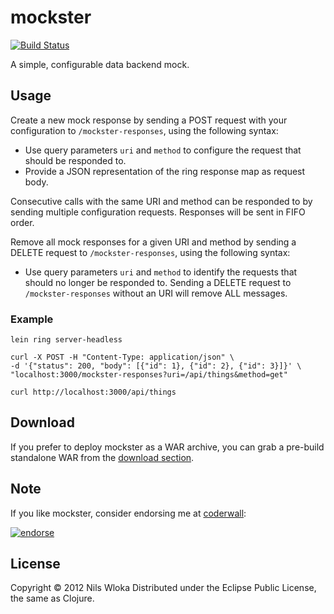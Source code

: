 # mockster

[![Build Status](https://secure.travis-ci.org/nilswloka/mockster.png?branch=master)](http://travis-ci.org/nilswloka/mockster)

A simple, configurable data backend mock.

## Usage

Create a new mock response by sending a POST request with your configuration to `/mockster-responses`, using the following syntax:
- Use query parameters `uri` and `method` to configure the request that should be responded to.
- Provide a JSON representation of the ring response map as request body.

Consecutive calls with the same URI and method can be responded to by sending multiple configuration requests. Responses will be sent in FIFO order.

Remove all mock responses for a given URI and method by sending a DELETE request to `/mockster-responses`, using the following syntax:
- Use query parameters `uri` and `method` to identify the requests that should no longer be responded to.
Sending a DELETE request to `/mockster-responses` without an URI will remove ALL messages.

### Example

```
lein ring server-headless
```

```
curl -X POST -H "Content-Type: application/json" \
-d '{"status": 200, "body": [{"id": 1}, {"id": 2}, {"id": 3}]}' \
"localhost:3000/mockster-responses?uri=/api/things&method=get"
```

```
curl http://localhost:3000/api/things
```

## Download

If you prefer to deploy mockster as a WAR archive, you can grab a pre-build standalone WAR from the [download section](https://github.com/nilswloka/mockster/downloads).

## Note

If you like mockster, consider endorsing me at [coderwall](http://coderwall.com/nilswloka): 

[![endorse](http://api.coderwall.com/nilswloka/endorsecount.png)](http://coderwall.com/nilswloka)

## License

Copyright © 2012 Nils Wloka
Distributed under the Eclipse Public License, the same as Clojure.
